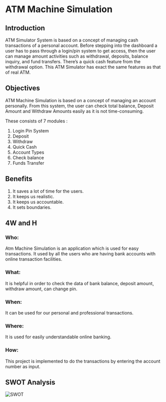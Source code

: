 # ATM  Machine Simulation

## Introduction
ATM Simulator System is based on a concept of managing cash transactions of a personal account. Before stepping into the dashboard a user has to pass through a login/pin system to get access, then the user can manage amount activities such as withdrawal, deposits, balance inquiry, and fund transfers. There’s a quick cash feature from the withdrawal option. This ATM Simulator has exact the same features as that of real ATM.


## Objectives
ATM Machine Simulation is based on a concept of managing an account personally. From this system, the user can check total balance, Deposit Amount and Withdraw Amounts easily as it is not time-consuming.

These consists of 7 modules :
1. Login Pin System
2. Deposit
3. Withdraw
4. Quick Cash
5. Account Types
6. Check balance
7. Funds Transfer

## Benefits
1. It saves a lot of time for the users.
2. It keeps us realistic.
3. It keeps us accountable.
4. It sets boundaries.

## 4W and H
### Who:
Atm Machine Simulation is an application which is used for easy transactions. It used by all the users who are having bank accounts with online transaction facilities.

### What:
It is helpful in order to check the data of bank balance, deposit amount, withdraw amount, can change pin.

### When:
It can be used for our personal and professional transactions.

### Where:
It is used for easily understandable online banking.

### How:
This project is implemented to do the transactions by entering the account number as input.

## SWOT Analysis
![SWOT](https://user-images.githubusercontent.com/86521331/131613653-b92d10f8-e2ab-472c-acda-d273623bfa22.jpg)


